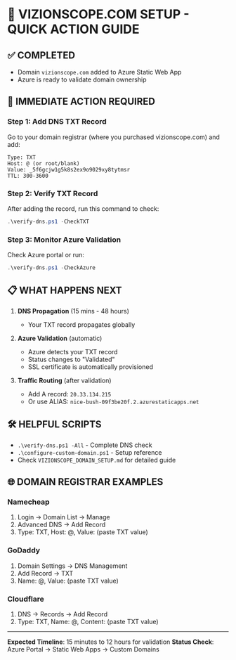 # 🚀 VIZIONSCOPE.COM SETUP - QUICK ACTION GUIDE

## ✅ COMPLETED

- Domain `vizionscope.com` added to Azure Static Web App
- Azure is ready to validate domain ownership

## 🔄 IMMEDIATE ACTION REQUIRED

### Step 1: Add DNS TXT Record

Go to your domain registrar (where you purchased vizionscope.com) and add:

```
Type: TXT
Host: @ (or root/blank)
Value: _5f6gcjw1g5k8s2ex9o9029xy8tytmsr
TTL: 300-3600
```

### Step 2: Verify TXT Record

After adding the record, run this command to check:

```powershell
.\verify-dns.ps1 -CheckTXT
```

### Step 3: Monitor Azure Validation

Check Azure portal or run:

```powershell
.\verify-dns.ps1 -CheckAzure
```

## 📋 WHAT HAPPENS NEXT

1. **DNS Propagation** (15 mins - 48 hours)
   - Your TXT record propagates globally
2. **Azure Validation** (automatic)
   - Azure detects your TXT record
   - Status changes to "Validated"
   - SSL certificate is automatically provisioned

3. **Traffic Routing** (after validation)
   - Add A record: `20.33.134.215`
   - Or use ALIAS: `nice-bush-09f3be20f.2.azurestaticapps.net`

## 🛠️ HELPFUL SCRIPTS

- `.\verify-dns.ps1 -All` - Complete DNS check
- `.\configure-custom-domain.ps1` - Setup reference
- Check `VIZIONSCOPE_DOMAIN_SETUP.md` for detailed guide

## 🌐 DOMAIN REGISTRAR EXAMPLES

### Namecheap

1. Login → Domain List → Manage
2. Advanced DNS → Add Record
3. Type: TXT, Host: @, Value: (paste TXT value)

### GoDaddy

1. Domain Settings → DNS Management
2. Add Record → TXT
3. Name: @, Value: (paste TXT value)

### Cloudflare

1. DNS → Records → Add Record
2. Type: TXT, Name: @, Content: (paste TXT value)

---

**Expected Timeline**: 15 minutes to 12 hours for validation **Status Check**: Azure Portal → Static Web Apps → Custom
Domains
